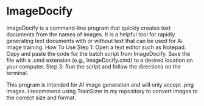 # ImageDocify
ImageDocify is a command-line program that quickly creates text documents from the names of images. It is a helpful tool for rapidly generating text documents with or without text that can be used for Ai image training.
How To Use
Step 1: Open a text editor such as Notepad. Copy and paste the code for the batch script from ImageDocify. Save the file with a .cmd extension (e.g., ImageDocify.cmd) to a desired location on your computer.
Step 3: Run the script and follow the directions on the terminal.

This program is intended for AI image generation and will only accept .png images. I recommend using TrainSizer in my repository to convert images to the correct size and format.
